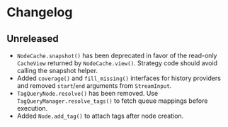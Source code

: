 # Changelog

## Unreleased

- `NodeCache.snapshot()` has been deprecated in favor of the read-only
  `CacheView` returned by `NodeCache.view()`. Strategy code should avoid
  calling the snapshot helper.
- Added `coverage()` and `fill_missing()` interfaces for history providers and
  removed `start`/`end` arguments from `StreamInput`.
- `TagQueryNode.resolve()` has been removed. Use
  `TagQueryManager.resolve_tags()` to fetch queue mappings before execution.
- Added `Node.add_tag()` to attach tags after node creation.
